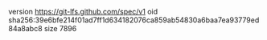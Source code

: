 version https://git-lfs.github.com/spec/v1
oid sha256:39e6bfe214f01ad7ff1d634182076ca859ab54830a6baa7ea93779ed84a8abc8
size 7896

